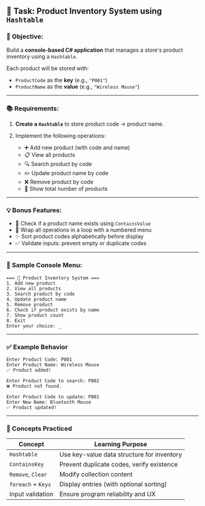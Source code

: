 ﻿## 📝 Task: Product Inventory System using `Hashtable`

### 🎯 Objective:

Build a **console-based C# application** that manages a store's product inventory using a `Hashtable`.

Each product will be stored with:

* `ProductCode` as the **key** (e.g., `"P001"`)
* `ProductName` as the **value** (e.g., `"Wireless Mouse"`)

---

### 📚 Requirements:

1. **Create a `Hashtable`** to store product code → product name.
2. Implement the following operations:

   * ➕ Add new product (with code and name)
   * 📋 View all products
   * 🔍 Search product by code
   * ✏️ Update product name by code
   * ❌ Remove product by code
   * 🔢 Show total number of products

---

### 💡 Bonus Features:

* 🧪 Check if a product name exists using `ContainsValue`
* 🔁 Wrap all operations in a loop with a numbered menu
* ✨ Sort product codes alphabetically before display
* ✅ Validate inputs: prevent empty or duplicate codes

---

### 🧪 Sample Console Menu:

```
=== 🛒 Product Inventory System ===
1. Add new product
2. View all products
3. Search product by code
4. Update product name
5. Remove product
6. Check if product exists by name
7. Show product count
8. Exit
Enter your choice: _
```

---

### ✅ Example Behavior

```
Enter Product Code: P001
Enter Product Name: Wireless Mouse
✅ Product added!

Enter Product Code to search: P002
❌ Product not found.

Enter Product Code to update: P001
Enter New Name: Bluetooth Mouse
✅ Product updated!
```

---

### 🔨 Concepts Practiced

| Concept            | Learning Purpose                           |
| ------------------ | ------------------------------------------ |
| `Hashtable`        | Use key-value data structure for inventory |
| `ContainsKey`      | Prevent duplicate codes, verify existence  |
| `Remove`, `Clear`  | Modify collection content                  |
| `foreach` + `Keys` | Display entries (with optional sorting)    |
| Input validation   | Ensure program reliability and UX          |

